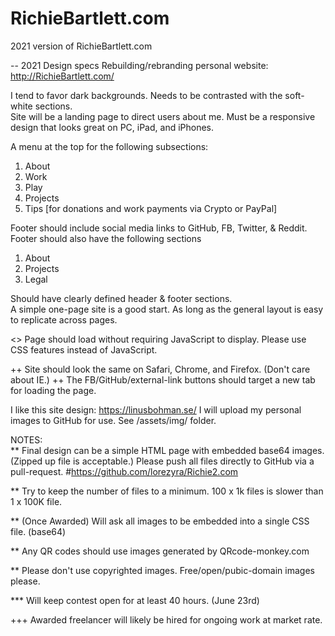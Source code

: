 # RichieBartlett.com
2021 version of RichieBartlett.com


-- 2021 Design specs
Rebuilding/rebranding personal website: http://RichieBartlett.com/ 

I tend to favor dark backgrounds. Needs to be contrasted with the soft-white sections.  
Site will be a landing page to direct users about me. Must be a responsive design that looks great on PC, iPad, and iPhones.

A menu at the top for the following subsections: 
1) About
2) Work
3) Play
4) Projects
5) Tips [for donations and work payments via Crypto or PayPal]


Footer should include social media links to GitHub, FB, Twitter, & Reddit.
Footer should also have the following sections
1) About
2) Projects
3) Legal


Should have clearly defined header & footer sections.  
A simple one-page site is a good start. As long as the general layout is easy to replicate across pages.

<> Page should load without requiring JavaScript to display. Please use CSS features instead of JavaScript.   

++ Site should look the same on Safari, Chrome, and Firefox. (Don't care about IE.) 
++ The FB/GitHub/external-link buttons should target a new tab for loading the page.   

I like this site design: https://linusbohman.se/
I will upload my personal images to GitHub for use. See /assets/img/ folder.


NOTES:  
** Final design can be a simple HTML page with embedded base64 images. (Zipped up file is acceptable.)
Please push all files directly to GitHub via a pull-request. #https://github.com/lorezyra/Richie2.com

** Try to keep the number of files to a minimum. 100 x 1k files is slower than 1 x 100K file. 

** (Once Awarded) Will ask all images to be embedded into a single CSS file. (base64) 

** Any QR codes should use images generated by QRcode-monkey.com

** Please don't use copyrighted images. Free/open/pubic-domain images please. 

*** Will keep contest open for at least 40 hours. (June 23rd)

+++ Awarded freelancer will likely be hired for ongoing work at market rate.

